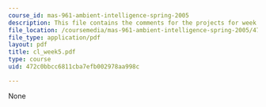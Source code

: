```yaml
---
course_id: mas-961-ambient-intelligence-spring-2005
description: This file contains the comments for the projects for week 5 by the student.
file_location: /coursemedia/mas-961-ambient-intelligence-spring-2005/472c0bbcc6811cba7efb002978aa998c_cl_week5.pdf
file_type: application/pdf
layout: pdf
title: cl_week5.pdf
type: course
uid: 472c0bbcc6811cba7efb002978aa998c

---
```

None